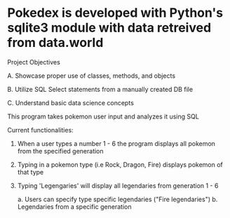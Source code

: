 # Pokedex is developed with Python's sqlite3 module with data retreived from data.world

Project Objectives 

A. Showcase proper use of classes, methods, and objects

B. Utilize SQL Select statements from a manually created DB file

C. Understand basic data science concepts




This program takes pokemon user input and analyzes it using SQL 

Current functionalities:

1. When a user types a number 1 - 6 the program displays all pokemon from the specified generation

2. Typing in a pokemon type (i.e Rock, Dragon, Fire) displays pokemon of that type

3. Typing 'Legengaries' will display all legendaries from generation 1 - 6

	a. Users can specify type specific legendaries ("Fire legendaries")
	b. Legendaries from a specific generation




 